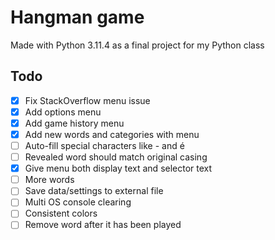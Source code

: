 # Hangman game

Made with Python 3.11.4 as a final project for my Python class

## Todo

-   [x] Fix StackOverflow menu issue
-   [x] Add options menu
-   [x] Add game history menu
-   [x] Add new words and categories with menu
-   [ ] Auto-fill special characters like - and é
-   [ ] Revealed word should match original casing
-   [x] Give menu both display text and selector text
-   [ ] More words
-   [ ] Save data/settings to external file
-   [ ] Multi OS console clearing
-   [ ] Consistent colors
-   [ ] Remove word after it has been played
